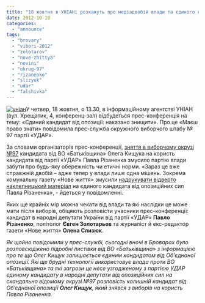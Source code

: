 ```yaml
---
title: "18 жовтня в УНІАНі розкажуть про медіадвобій влади та єдиного кандидата від опозиційних сил у 97 окрузі (доповнено)"
date: 2012-10-18
categories: 
  - "announce"
tags: 
  - "brovary"
  - "vibori-2012"
  - "zolotarov"
  - "nove-zhittya"
  - "novini"
  - "okrug-97"
  - "rizanenko"
  - "slizyuk"
  - "udar"
  - "falshivka"
---
```


[![](https://mpz.brovary.org/wp-content/uploads/2012/05/unian1.jpg "уніан")](https://mpz.brovary.org/wp-content/uploads/2012/05/unian1.jpg)У четвер, 18 жовтня, о 13.30, в інформаційному агентстві УНІАН (вул. Хрещатик, 4, конференц-зал) відбудеться прес-конференція на тему: «Єдиний кандидат від опозиції: наказано знищити». Про це «Маєш право знати» повідомила прес-служба окружного виборчого штабу № 97 партії «УДАР».

За словами організаторів прес-конференції, [зняття в виборчому окрузі №97](https://mpz.brovary.org/batkivshhina-znyala-kandidata-olega-kishhuka-na-korist-udarivtsya-pavla-rizanenka/) кандидата від ВО «Батьківщина» Олега Кищука на користь кандидата від партії «УДАР» Павла Різаненка змусило партію влади забути про будь-яку обережність чи етичні норми. «Зараз це вже справжній двобій – адже тепер у влади лише одна мішень. Зокрема комунальну газету «Нове життя» змусили [надрукувати відверто наклепницький матеріал](https://mpz.brovary.org/isterika-shtabu-pr/) на єдиного кандидата від опозиційних сил Павла Різаненка», - йдеться у повідомленні.

Яких ще крайніх мір можна чекати від влади та які наслідки це може мати після виборів, обіцяють розповісти учасники прес-конференції: кандидат в народні депутати України від партії «УДАР» **Павло Різаненко**, політолог **Євген Золотарьов** та журналіст й екс-редактор газети «Нове життя» **Олена Слизюк**.

_Як щойно повідомили у прес-службі, сьогодні вночі в Броварах було розповсюджено підробні листівки від ВО «Батьківщина» з інформацією про те що Олег Кищук залишається єдиним кандидатом від Об’єднаної опозиції. Які ще брудні технології використовує влада проти ВО «Батьківщина» та які загрози це несе узгодженому з партією УДАР єдиному кандидату в народні депутати від опозиційних сил на скандально відомому окрузі №97 розповість колишній кандидат від Об’єднаної опозиції **Олег Кищук**, який знявся з виборів на користь Павла Різаненка._

